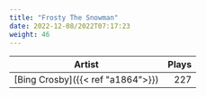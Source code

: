 ```yaml
---
title: "Frosty The Snowman"
date: 2022-12-08/2022T07:17:23
weight: 46
---
```




 Artist | Plays 
----- | -----:
[Bing Crosby]({{< ref "a1864">}}) | 227
